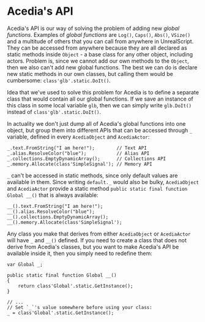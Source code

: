 # Acedia's API

Acedia's API is our way of solving the problem of adding new *global functions*.
Examples of *global functions* are `Log()`, `Caps()`, `Abs()`, `VSize()`
and a multitude of others that you can call from anywhere in UnrealScript.
They can be accessed from anywhere because they are all declared as
static methods inside `Object` - a base class for any other object,
including actors.
Problem is, since we cannot add our own methods to the `Object`,
then we also can't add new global functions.
The best we can do is declare new static methods in our own classes,
but calling them would be cumbersome: `class'glb'.static.DoIt()`.

Idea that we've used to solve this problem for Acedia is to define
a separate class that would contain all our global functions.
If we save an instance of this class in some local variable
`glb`, then we can simply write `glb.DoIt()` instead of
`class'glb'.static.DoIt()`.

In actuality we don't just dump all of Acedia's global functions into
one object, but group them into different APIs that can be accessed
through `_` variable, defined in every `AcediaObject` and `AcediaActor`:

```unrealscript
_.text.FromString("I am here!");        // Text API
_.alias.ResolveColor("blue");           // Alias API
_.collections.EmptyDynamicArray();      // Collections API
_.memory.Allocate(class'SimpleSignal'); // Memory API
```

`_` can't be accessed in static methods, since only default values are
available in them.
Since writing `default._` would also be bulky, `AcediaObject` and `AcediaActor`
provide a static method `public static final function Global __()`
that is always available:

```unrealscript
__().text.FromString("I am here!");
__().alias.ResolveColor("blue");
__().collections.EmptyDynamicArray();
__().memory.Allocate(class'SimpleSignal');
```

Any class you make that derives from either `AcediaObject` or `AcediaActor`
will have `_` and `__()` defined.
If you need to create a class that does not derive from Acedia's classes,
but you want to make Acedia's API be available inside it,
then you simply need to redefine them:

```unrealscript
var Global _;

public static final function Global __()
{
    return class'Global'.static.GetInstance();
}

// ...
// Set `_`'s value somewhere before using your class:
_ = class'Global'.static.GetInstance();
```